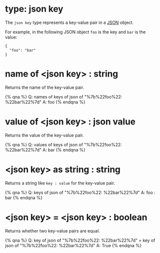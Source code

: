 # type: json key

The `json key` type represents a key-value pair in a [JSON](https://en.wikipedia.org/wiki/JSON) object.

For example, in the following JSON object `foo` is the key and `bar` is the value:

    {
      "foo": "bar"
    }

# name of &lt;json key&gt; : string

Returns the name of the key-value pair.

{% qna %}
Q: names of keys of json of "%7b%22foo%22: %22bar%22%7d"
A: foo
{% endqna %}

# value of &lt;json key&gt; : json value

Returns the value of the key-value pair.

{% qna %}
Q: values of keys of json of "%7b%22foo%22: %22bar%22%7d"
A: bar
{% endqna %}

# &lt;json key&gt; as string : string

Returns a string like `key : value` for the key-value pair.

{% qna %}
Q: keys of json of "%7b%22foo%22: %22bar%22%7d"
A: foo : bar
{% endqna %}

# &lt;json key&gt; = &lt;json key&gt; : boolean

Returns whether two key-value pairs are equal.

{% qna %}
Q: key of json of "%7b%22foo%22: %22bar%22%7d" = key of json of "%7b%22foo%22: %22bar%22%7d"
A: True
{% endqna %}
